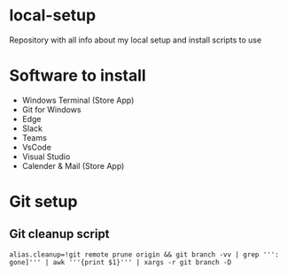 # local-setup
Repository with all info about my local setup and install scripts to use


# Software to install
- Windows Terminal (Store App)
- Git for Windows
- Edge
- Slack
- Teams
- VsCode
- Visual Studio
- Calender & Mail (Store App)

# Git setup
## Git cleanup script
```
alias.cleanup=!git remote prune origin && git branch -vv | grep ''': gone]''' | awk '''{print $1}''' | xargs -r git branch -D
```

